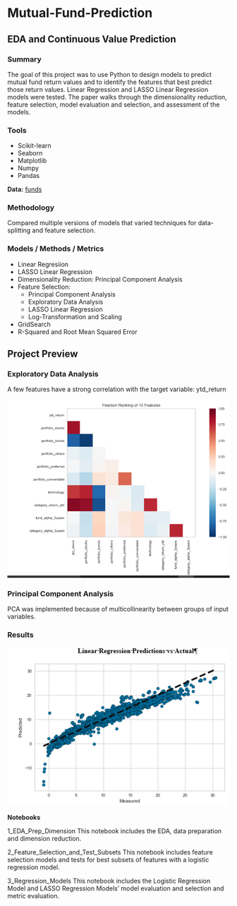 # Mutual-Fund-Prediction

## EDA and Continuous Value Prediction

### Summary

The goal of this project was to use Python to design models to predict mutual fund return values and to identify the features that best predict those return values. Linear Regression and LASSO Linear Regression models were tested. The paper walks through the dimensionality reduction, feature selection, model evaluation and selection, and assessment of the models.

### Tools

* Scikit-learn
* Seaborn
* Matplotlib
* Numpy
* Pandas


**Data:** [funds](https://www.kaggle.com/stefanoleone992/mutual-funds-and-etfs?select=Mutual+Funds.csv)

### Methodology

Compared multiple versions of models that varied techniques for data-splitting and feature selection.

### Models / Methods / Metrics

* Linear Regresiion
* LASSO Linear Regression
* Dimensionality Reduction: Principal Component Analysis
* Feature Selection:
  * Principal Component Analysis
  * Exploratory Data Analysis
  + LASSO Linear Regression
  + Log-Transformation and Scaling
* GridSearch
* R-Squared and Root Mean Squared Error

## Project Preview

### Exploratory Data Analysis

A few features have a strong correlation with the target variable: ytd_return

![Correlation](/images/Corr.PNG)

### Principal Component Analysis

PCA was implemented because of multicollinearity between groups of input variables.

### Results

![Results](/images/Results.PNG)

**Notebooks**

1_EDA_Prep_Dimension
This notebook includes the EDA, data preparation and dimension reduction.  

2_Feature_Selection_and_Test_Subsets
This notebook includes feature selection models and tests for best subsets of features with a logistic regression model.

3_Regression_Models
This notebook includes the Logistic Regression Model and LASSO Regression Models’ model evaluation and selection and metric evaluation.
